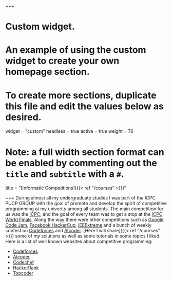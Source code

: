 +++
# Custom widget.
# An example of using the custom widget to create your own homepage section.
# To create more sections, duplicate this file and edit the values below as desired.
widget = "custom"
headless = true
active = true
weight = 76

# Note: a full width section format can be enabled by commenting out the `title` and `subtitle` with a `#`.
title = "[Informatic Competitions]({{< ref "/courses" >}})"

+++
During almost all my undergraduate studies I was part of the ICPC PUCP GROUP with the goal of promote and develop the spirit of competitive programming at my univerity among all students. The main competition for us was the [ICPC](https://icpc.global/), and the goal of every team was to get a stop at the [ICPC World Finals](https://icpc.global/worldfinals/worldfinals). Along the way there were other competitions such as [Google Code Jam](https://codingcompetitions.withgoogle.com/codejam), [Facebook HackerCup](https://www.facebook.com/codingcompetitions/hacker-cup/), [IEEExtreme](https://ieeextreme.org/) and a bunch of weekly contest on [Codeforces](https://codeforces.com/) and [Atcoder](https://atcoder.jp/). [Here I will share]({{< ref "/courses" >}}) some of my solutions as well as some tutorials in some topics I liked.<br>
Here is a list of well known websites about competitive programming:<br>
- [Codeforces](https://codeforces.com/)
- [Atcoder](https://atcoder.jp/)
- [Codechef](https://www.codechef.com/)
- [HackerRank](https://www.hackerrank.com/)
- [Topcoder](https://www.topcoder.com/thrive/tracks?track=Competitive%20Programming)
